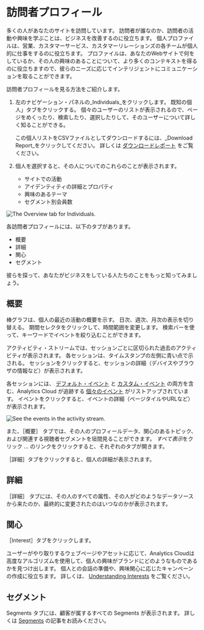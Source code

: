 # 訪問者プロフィール

多くの人があなたのサイトを訪問しています。 訪問者が誰なのか、訪問者の活動や興味を学ぶことは、ビジネスを改善するのに役立ちます。 個人プロファイルは、営業、カスタマーサービス、カスタマーリレーションズの各チームが個人的に仕事をするのに役立ちます。 プロファイルは、あなたのWebサイトで何をしているか、その人の興味のあることについて、より多くのコンテキストを得るのに役立ちますので、彼らのニーズに応じてインテリジェントにコミュニケーションを取ることができます。

訪問者プロフィールを見る方法をご紹介します。

1. 左のナビゲーション・パネルの_Individuals_をクリックします。 既知の個人」タブをクリックする。 個々のユーザーのリストが表示されるので、ページをめくったり、検索したり、選択したりして、そのユーザーについて詳しく知ることができる。

   この個人リストをCSVファイルとしてダウンロードするには、_Download Report_をクリックしてください。 詳しくは [ダウンロードレポート](../../reference/downloading-reports.md) をご覧ください。

1. 個人を選択すると、その人についてのこれらのことが表示されます。

    * サイトでの活動
    * アイデンティティの詳細とプロパティ
    * 興味のあるテーマ
    * セグメント別会員数

![The Overview tab for Individuals.](individual-profiles/images/01.png)

各訪問者プロフィールには、以下のタブがあります。

* 概要
* 詳細
* 関心
* セグメント

彼らを探って、あなたがビジネスをしている人たちのことをもっと知ってみましょう。

## 概要

棒グラフは、個人の最近の活動の概要を示す。 日次、週次、月次の表示を切り替える。 期間セレクタをクリックして、時間範囲を変更します。 検索バーを使って、キーワードでイベントを絞り込むことができます。

アクティビティ・ストリームでは、セッションごとに区切られた過去のアクティビティが表示されます。 各セッションは、タイムスタンプの左側に青い点で示される。 セッションをクリックすると、セッションの詳細（デバイスやブラウザの情報など）が表示されます。

各セッションには、 [デフォルト・イベント](../../workspace-data/definitions/definitions-for-events.md#default-events) と [カスタム・イベント](../../workspace-data/definitions/definitions-for-events.md#custom-events) の両方を含む、Analytics Cloud が追跡する [個々のイベント](../../touchpoints/events.md) がリストアップされています。 イベントをクリックすると、イベントの詳細（ページタイルやURLなど）が表示されます。

![See the events in the activity stream.](individual-profiles/images/02.png)

また、［概要］ タブでは、その人のプロフィールデータ、関心のあるトピック、および関連する視聴者セグメントを垣間見ることができます。 *すべて表示*をクリック ... のリンクをクリックすると、それぞれのタブが開きます。

［詳細］タブをクリックすると、個人の詳細が表示されます。

## 詳細

［詳細］ タブには、その人のすべての属性、その人がどのようなデータソースから来たのか、最終的に変更されたのはいつなのかが表示されます。

## 関心

［Interest］タブをクリックします。

ユーザーがやり取りするウェブページやアセットに応じて、Analytics Cloudは高度なアルゴリズムを使用して、個人の興味がブランドにどのようなものであるかを見つけ出します。 個人との会話の準備や、興味関心に応じたキャンペーンの作成に役立ちます。 詳しくは、 [Understanding Interests](./understanding-interests.md) をご覧ください。

## セグメント

Segments タブには、顧客が属するすべての Segments が表示されます。 詳しくは [Segments](../segments/segments.md) の記事をお読みください。
